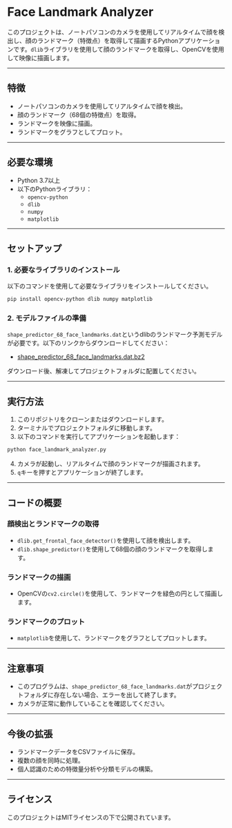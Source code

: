 # Face Landmark Analyzer

このプロジェクトは、ノートパソコンのカメラを使用してリアルタイムで顔を検出し、顔のランドマーク（特徴点）を取得して描画するPythonアプリケーションです。`dlib`ライブラリを使用して顔のランドマークを取得し、OpenCVを使用して映像に描画します。

---

## 特徴
- ノートパソコンのカメラを使用してリアルタイムで顔を検出。
- 顔のランドマーク（68個の特徴点）を取得。
- ランドマークを映像に描画。
- ランドマークをグラフとしてプロット。

---

## 必要な環境
- Python 3.7以上
- 以下のPythonライブラリ：
  - `opencv-python`
  - `dlib`
  - `numpy`
  - `matplotlib`

---

## セットアップ

### 1. 必要なライブラリのインストール
以下のコマンドを使用して必要なライブラリをインストールしてください。

```bash
pip install opencv-python dlib numpy matplotlib
```

### 2. モデルファイルの準備
`shape_predictor_68_face_landmarks.dat`というdlibのランドマーク予測モデルが必要です。以下のリンクからダウンロードしてください：

- [shape_predictor_68_face_landmarks.dat.bz2](http://dlib.net/files/shape_predictor_68_face_landmarks.dat.bz2)

ダウンロード後、解凍してプロジェクトフォルダに配置してください。

---

## 実行方法
1. このリポジトリをクローンまたはダウンロードします。
2. ターミナルでプロジェクトフォルダに移動します。
3. 以下のコマンドを実行してアプリケーションを起動します：

```bash
python face_landmark_analyzer.py
```

4. カメラが起動し、リアルタイムで顔のランドマークが描画されます。
5. `q`キーを押すとアプリケーションが終了します。

---

## コードの概要

### 顔検出とランドマークの取得
- `dlib.get_frontal_face_detector()`を使用して顔を検出します。
- `dlib.shape_predictor()`を使用して68個の顔のランドマークを取得します。

### ランドマークの描画
- OpenCVの`cv2.circle()`を使用して、ランドマークを緑色の円として描画します。

### ランドマークのプロット
- `matplotlib`を使用して、ランドマークをグラフとしてプロットします。

---

## 注意事項
- このプログラムは、`shape_predictor_68_face_landmarks.dat`がプロジェクトフォルダに存在しない場合、エラーを出して終了します。
- カメラが正常に動作していることを確認してください。

---

## 今後の拡張
- ランドマークデータをCSVファイルに保存。
- 複数の顔を同時に処理。
- 個人認識のための特徴量分析や分類モデルの構築。

---

## ライセンス
このプロジェクトはMITライセンスの下で公開されています。